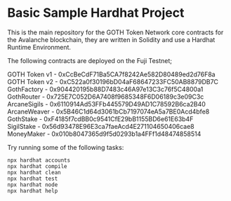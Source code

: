 # Basic Sample Hardhat Project

This is the main repository for the GOTH Token Network core contracts for the Avalanche blockchain, they are written in Solidity and use a Hardhat Runtime Environment.

The following contracts are deployed on the Fuji Testnet;

GOTH Token v1   - 0xCcBeCdF71Ba5CA7f8242Ae582D80489ed2d76F8a<br/>
GOTH Token v2   - 0xC522a0f30196bD04aF68647233FC50AB8879DB7C<br/>
GothFactory     - 0x904420195b88D7483c46A97e13C3c76f5C4800a1<br/>
GothRouter      - 0x725E7C052D6A7408f9685348F6D06189c3e09C3c<br/>
ArcaneSigils    - 0x6110914Ad53FFb445579D49AD1C78592B6ca2B40<br/>
ArcaneWeaver    - 0x5B46C1d64d3061bCb7197074eA5a7BE0Acd4bfe8<br/>
GothStake       - 0xF4185f7cdBB0c9541CfE29bB1155BD6e61E63b4F<br/>
SigilStake      - 0x56d93478E96E3ca7faeAcd4E271104650406cae8<br/>
MoneyMaker      - 0x010b8047365d9f5d0293b1a4FFf1d48474858514<br/>

Try running some of the following tasks:

```shell
npx hardhat accounts
npx hardhat compile
npx hardhat clean
npx hardhat test
npx hardhat node
npx hardhat help
```
